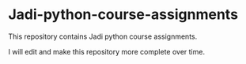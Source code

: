 # Jadi-python-course-assignments

This repository contains Jadi python course assignments.

I will edit and make this repository more complete over time.
